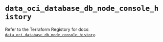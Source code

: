 # `data_oci_database_db_node_console_history`

Refer to the Terraform Registory for docs: [`data_oci_database_db_node_console_history`](https://registry.terraform.io/providers/oracle/oci/6.18.0/docs/data-sources/database_db_node_console_history).
